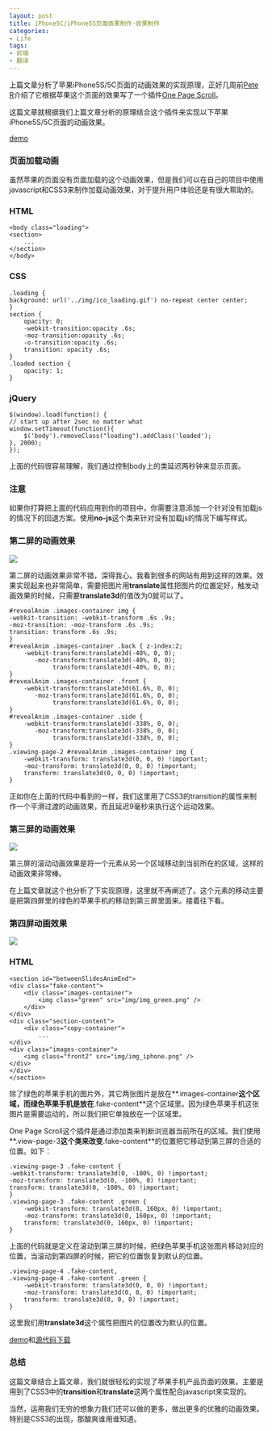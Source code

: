 ```yaml
---
layout: post
title: iPhone5C/iPhone5S页面效果制作-效果制作
categories:
- Life
tags:
- 前端
- 翻译
---
```


上篇文章分析了苹果iPhone5S/5C页面的动画效果的实现原理，正好几周前[Pete R](http://www.thepetedesign.com/)介绍了它根据苹果这个页面的效果写了一个插件[One Page Scroll](http://www.thepetedesign.com/demos/onepage_scroll_demo.html)。

这篇文章就根据我们上篇文章分析的原理结合这个插件来实现以下苹果iPhone5S/5C页面的动画效果。

[demo](http://ihatetomatoes.net/demos/one-page-scroll-animations/)

### 页面加载动画 ###

虽然苹果的页面没有页面加载的这个动画效果，但是我们可以在自己的项目中使用javascript和CSS3来制作加载动画效果，对于提升用户体验还是有很大帮助的。

### HTML ###

    <body class="loading">
    <section>
        ...
    </section>
	</body>

### CSS ###

    .loading {
    background: url('../img/ico_loading.gif') no-repeat center center;
	}
	section {
	    opacity: 0;
	    -webkit-transition:opacity .6s;
	    -moz-transition:opacity .6s;
	    -o-transition:opacity .6s;
	    transition: opacity .6s;
	}
	.loaded section {
	    opacity: 1;
	}

### jQuery ###

    $(window).load(function() {
    // start up after 2sec no matter what
    window.setTimeout(function(){
        $('body').removeClass("loading").addClass('loaded');
    }, 2000);
	});

上面的代码很容易理解，我们通过控制body上的类延迟两秒钟来显示页面。

### 注意 ###

如果你打算把上面的代码应用到你的项目中，你需要注意添加一个针对没有加载js的情况下的回退方案。使用**no-js**这个类来针对没有加载js的情况下编写样式。

### 第二屏的动画效果 ###

![](http://pic.yupoo.com/reicky_v/DpodUjml/medium.jpg)

第二屏的动画效果非常不错，深得我心。我看到很多的网站有用到这样的效果。效果实现起来也非常简单，需要把图片用**translate**属性把图片的位置定好，触发动画效果的时候，只需要**translate3d**的值改为0就可以了。

    #revealAnim .images-container img {
    -webkit-transition: -webkit-transform .6s .9s;
    -moz-transition: -moz-transform .6s .9s;
    transition: transform .6s .9s;
	}
	#revealAnim .images-container .back { z-index:2;
	    -webkit-transform:translate3d(-40%, 0, 0);
	       -moz-transform:translate3d(-40%, 0, 0);
	            transform:translate3d(-40%, 0, 0);
	}
	#revealAnim .images-container .front {
	    -webkit-transform:translate3d(61.6%, 0, 0);
	       -moz-transform:translate3d(61.6%, 0, 0);
	            transform:translate3d(61.6%, 0, 0);
	}
	#revealAnim .images-container .side {
	    -webkit-transform:translate3d(-338%, 0, 0);
	       -moz-transform:translate3d(-338%, 0, 0);
	            transform:translate3d(-338%, 0, 0);
	}
	.viewing-page-2 #revealAnim .images-container img {
	    -webkit-transform: translate3d(0, 0, 0) !important;
	    -moz-transform: translate3d(0, 0, 0) !important;
	    transform: translate3d(0, 0, 0) !important;
	}

正如你在上面的代码中看到的一样，我们这里用了CSS3的transition的属性来制作一个平滑过渡的动画效果，而且延迟9毫秒来执行这个运动效果。

### 第三屏的动画效果 ###

![](http://pic.yupoo.com/reicky_v/DpoeePFy/medium.jpg)

第三屏的滚动动画效果是将一个元素从另一个区域移动到当前所在的区域，这样的动画效果非常棒。

在上篇文章就这个也分析了下实现原理，这里就不再阐述了。这个元素的移动主要是把第四屏里的绿色的苹果手机的移动到第三屏里面来。接着往下看。

### 第四屏动画效果 ###

![](http://pic.yupoo.com/reicky_v/DppZ1hgt/medium.jpg)

### HTML ###

    <section id="betweenSlidesAnimEnd">
    <div class="fake-content">
        <div class="images-container">
            <img class="green" src="img/img_green.png" />
        </div>
    </div>
    <div class="section-content">
        <div class="copy-container">
            ...
    </div>
    <div class="images-container">
        <img class="front2" src="img/img_iphone.png" />
    </div>
    </div>
	</section>

除了绿色的苹果手机的图片外，其它两张图片是放在**.images-container**这个区域，而绿色苹果手机是放在**.fake-content**这个区域里。因为绿色苹果手机这张图片是需要运动的，所以我们把它单独放在一个区域里。

One Page Scroll这个插件是通过添加类来判断浏览器当前所在的区域。我们使用**.view-page-3**这个类来改变**.fake-content**的位置把它移动到第三屏的合适的位置。如下：

    .viewing-page-3 .fake-content {
    -webkit-transform: translate3d(0, -100%, 0) !important;
    -moz-transform: translate3d(0, -100%, 0) !important;
    transform: translate3d(0, -100%, 0) !important;
	}
	.viewing-page-3 .fake-content .green {
	    -webkit-transform: translate3d(0, 160px, 0) !important;
	    -moz-transform: translate3d(0, 160px, 0) !important;
	    transform: translate3d(0, 160px, 0) !important;
	}

上面的代码就是定义在滚动到第三屏的时候，把绿色苹果手机这张图片移动对应的位置，当滚动到第四屏的时候，把它的位置恢复到默认的位置。

    .viewing-page-4 .fake-content,
	.viewing-page-4 .fake-content .green {
	    -webkit-transform: translate3d(0, 0, 0) !important;
	    -moz-transform: translate3d(0, 0, 0) !important;
	    transform: translate3d(0, 0, 0) !important;
	}

这里我们用**translate3d**这个属性把图片的位置改为默认的位置。

[demo](http://ihatetomatoes.net/demos/one-page-scroll-animations/)和[源代码下载](http://ihatetomatoes.net/demos/one-page-scroll-animations.zip)

### 总结 ###

这篇文章结合上篇文章，我们就很轻松的实现了苹果手机产品页面的效果。主要是用到了CSS3中的**transition**和**translate**这两个属性配合javascript来实现的。

当然，运用我们无穷的想象力我们还可以做的更多，做出更多的优雅的动画效果。特别是CSS3的出现，那酸爽谁用谁知道。




